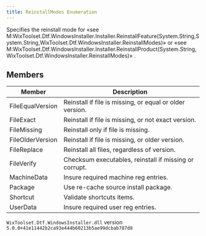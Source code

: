 ```yaml
---
title: ReinstallModes Enumeration
---
```

Specifies the reinstall mode for «see M:WixToolset.Dtf.WindowsInstaller.Installer.ReinstallFeature(System.String,System.String,WixToolset.Dtf.WindowsInstaller.ReinstallModes)» or «see M:WixToolset.Dtf.WindowsInstaller.Installer.ReinstallProduct(System.String,WixToolset.Dtf.WindowsInstaller.ReinstallModes)» .
## Members
| Member | Description |
| ------ | ----------- |
| FileEqualVersion | Reinstall if file is missing, or equal or older version. |
| FileExact | Reinstall if file is missing, or not exact version. |
| FileMissing | Reinstall only if file is missing. |
| FileOlderVersion | Reinstall if file is missing, or older version. |
| FileReplace | Reinstall all files, regardless of version. |
| FileVerify | Checksum executables, reinstall if missing or corrupt. |
| MachineData | Insure required machine reg entries. |
| Package | Use re-cache source install package. |
| Shortcut | Validate shortcuts items. |
| UserData | Insure required user reg entries. |
`WixToolset.Dtf.WindowsInstaller.dll` version `5.0.0+41e11442b2ca93e444b60213b5ae99dcbab787d8`
